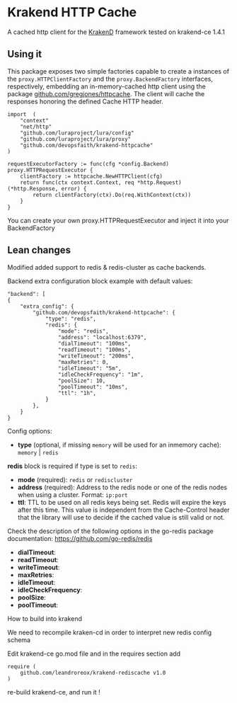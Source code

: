 Krakend HTTP Cache
====

A cached http client for the [KrakenD](github.com/devopsfaith/krakend) framework tested on krakend-ce 1.4.1

## Using it

This package exposes two simple factories capable to create a instances of the `proxy.HTTPClientFactory` and the `proxy.BackendFactory` interfaces, respectively, embedding an in-memory-cached http client using the package [github.com/gregjones/httpcache](https://github.com/gregjones/httpcache). The client will cache the responses honoring the defined Cache HTTP header.

	import 	(
		"context"
		"net/http"
		"github.com/luraproject/lura/config"
		"github.com/luraproject/lura/proxy"
		"github.com/devopsfaith/krakend-httpcache"
	)

	requestExecutorFactory := func(cfg *config.Backend) proxy.HTTPRequestExecutor {
		clientFactory := httpcache.NewHTTPClient(cfg)
		return func(ctx context.Context, req *http.Request) (*http.Response, error) {
			return clientFactory(ctx).Do(req.WithContext(ctx))
		}
	}

You can create your own proxy.HTTPRequestExecutor and inject it into your BackendFactory


## Lean changes

Modified added support to redis & redis-cluster as cache backends.

Backend extra configuration block example with default values:

```
"backend": [
{
    "extra_config": {
        "github.com/devopsfaith/krakend-httpcache": {
            "type": "redis",
            "redis": {
                "mode": "redis",
                "address": "localhost:6379",
                "dialTimeout": "100ms",
                "readTimeout": "100ms",
                "writeTimeout": "200ms",
                "maxRetries": 0,
                "idleTimeout": "5m",
                "idleCheckFrequency": "1m",
                "poolSize": 10,
                "poolTimeout": "10ms",
                "ttl": "1h",
            }
        },
    }
}
```

Config options:
- **type** (optional, if missing `memory` will be used for an inmemory cache): `memory` | `redis`

**redis** block is required if type is set to `redis`:
- **mode** (required): `redis` or `rediscluster`
- **address** (required): Address to the redis node or one of the redis nodes when using a cluster. Format: `ip:port`
- **ttl**: TTL to be used on all redis keys being set. Redis will expire the keys after this time. This value is independent 
from the Cache-Control header that the library will use to decide if the cached value is still valid or not.

Check the description of the following options in the go-redis package documentation: https://github.com/go-redis/redis
- **dialTimeout**: 
- **readTimeout**: 
- **writeTimeout**: 
- **maxRetries**: 
- **idleTimeout**: 
- **idleCheckFrequency**: 
- **poolSize**: 
- **poolTimeout**: 

How to build into krakend

We need to recompile kraken-cd in order to interpret new redis config schema

Edit krakend-ce go.mod file and in the requires section add

```
require (
    github.com/leandroreox/krakend-rediscache v1.0
)
```

re-build krakend-ce, and run it !